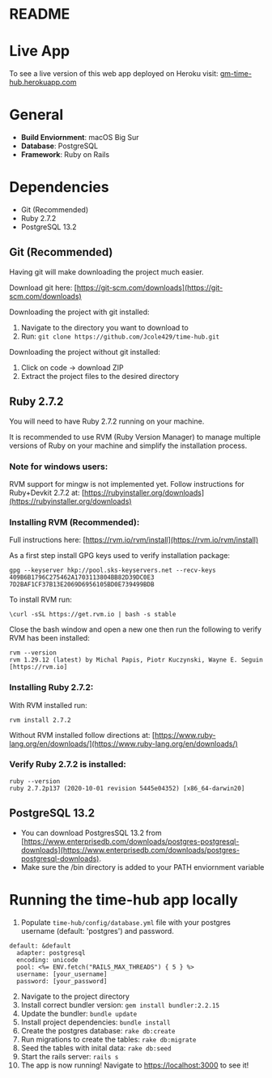 # README

# Live App
To see a live version of this web app deployed on Heroku visit:
[gm-time-hub.herokuapp.com](https://gm-time-hub.herokuapp.com/)
# General
* **Build Enviornment**: macOS Big Sur
* **Database**: PostgreSQL
* **Framework**: Ruby on Rails

# Dependencies
* Git (Recommended)
* Ruby 2.7.2
* PostgreSQL 13.2

## Git (Recommended)
Having git will make downloading the project much easier.

Download git here: [https://git-scm.com/downloads](https://git-scm.com/downloads)

Downloading the project with git installed:
1. Navigate to the directory you want to download to
2. Run: ```git clone https://github.com/Jcole429/time-hub.git```

Downloading the project without git installed:
1. Click on code -> download ZIP
2. Extract the project files to the desired directory


## Ruby 2.7.2
You will need to have Ruby 2.7.2 running on your machine.

It is recommended to use RVM (Ruby Version Manager) to manage multiple versions of Ruby on your machine and simplify the installation process.

### Note for windows users:
RVM support for mingw is not implemented yet. Follow instructions for Ruby+Devkit 2.7.2 at: [https://rubyinstaller.org/downloads](https://rubyinstaller.org/downloads) 

### Installing RVM (Recommended):
Full instructions here: [https://rvm.io/rvm/install](https://rvm.io/rvm/install)

As a first step install GPG keys used to verify installation package:
```
gpg --keyserver hkp://pool.sks-keyservers.net --recv-keys 409B6B1796C275462A1703113804BB82D39DC0E3 7D2BAF1CF37B13E2069D6956105BD0E739499BDB
```
To install RVM run:
```
\curl -sSL https://get.rvm.io | bash -s stable
```
Close the bash window and open a new one then run the following to verify RVM has been installed:
```
rvm --version
rvm 1.29.12 (latest) by Michal Papis, Piotr Kuczynski, Wayne E. Seguin [https://rvm.io]
```

### Installing Ruby 2.7.2:
With RVM installed run:
```
rvm install 2.7.2
```
Without RVM installed follow directions at: [https://www.ruby-lang.org/en/downloads/](https://www.ruby-lang.org/en/downloads/)

### Verify Ruby 2.7.2 is installed:
```
ruby --version
ruby 2.7.2p137 (2020-10-01 revision 5445e04352) [x86_64-darwin20]
```

## PostgreSQL 13.2
* You can download PostgresSQL 13.2 from [https://www.enterprisedb.com/downloads/postgres-postgresql-downloads](https://www.enterprisedb.com/downloads/postgres-postgresql-downloads).
* Make sure the /bin directory is added to your PATH enviornment variable

# Running the time-hub app locally

1. Populate ```time-hub/config/database.yml``` file with your postgres username (default: 'postgres') and password.
```
default: &default
  adapter: postgresql
  encoding: unicode
  pool: <%= ENV.fetch("RAILS_MAX_THREADS") { 5 } %>
  username: [your_username]
  password: [your_password]
```

2. Navigate to the project directory
3. Install correct bundler version: ```gem install bundler:2.2.15```
4. Update the bundler: ```bundle update```
5. Install project dependencies: ```bundle install```
6. Create the postgres database: ```rake db:create```
7. Run migrations to create the tables: ```rake db:migrate```
8. Seed the tables with inital data: ```rake db:seed```
9. Start the rails server: ```rails s```
10. The app is now running! Navigate to [https://localhost:3000](https://localhost:3000) to see it!